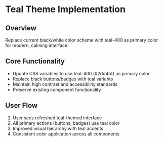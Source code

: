 # Teal Theme Implementation

## Overview
Replace current black/white color scheme with teal-400 as primary color for modern, calming interface.

## Core Functionality
- Update CSS variables to use teal-400 (#2dd4bf) as primary color
- Replace black buttons/badges with teal variants
- Maintain high contrast and accessibility standards
- Preserve existing component functionality

## User Flow
1. User sees refreshed teal-themed interface
2. All primary actions (buttons, badges) use teal color
3. Improved visual hierarchy with teal accents
4. Consistent color application across all components